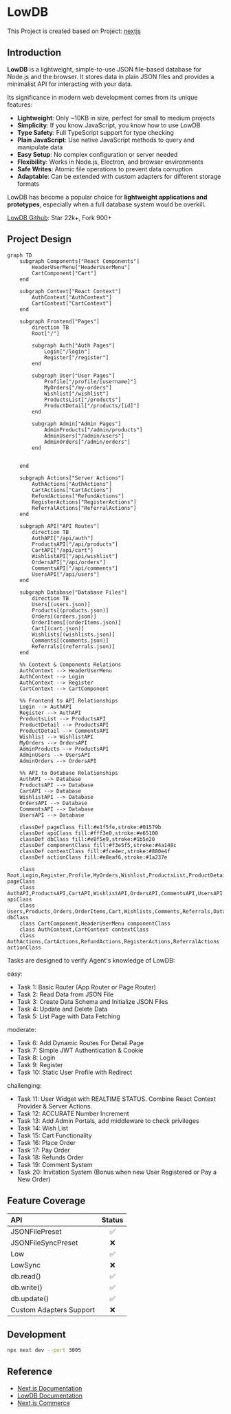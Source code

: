# LowDB

This Project is created based on Project: [nextjs](../nextjs/readme.md)

## Introduction

**LowDB** is a lightweight, simple-to-use JSON file-based database for Node.js and the browser. It stores data in plain JSON files and provides a minimalist API for interacting with your data.

Its significance in modern web development comes from its unique features:

- **Lightweight**: Only ~10KB in size, perfect for small to medium projects
- **Simplicity**: If you know JavaScript, you know how to use LowDB
- **Type Safety**: Full TypeScript support for type checking
- **Plain JavaScript**: Use native JavaScript methods to query and manipulate data
- **Easy Setup**: No complex configuration or server needed
- **Flexibility**: Works in Node.js, Electron, and browser environments
- **Safe Writes**: Atomic file operations to prevent data corruption
- **Adaptable**: Can be extended with custom adapters for different storage formats

LowDB has become a popular choice for **lightweight applications and prototypes**, especially when a full database system would be overkill.

[LowDB Github](https://github.com/typicode/lowdb): Star 22k+, Fork 900+

## Project Design

```mermaid
graph TD
    subgraph Components["React Components"]
        HeaderUserMenu["HeaderUserMenu"]
        CartComponent["Cart"]
    end

    subgraph Context["React Context"]
        AuthContext["AuthContext"]
        CartContext["CartContext"]
    end

    subgraph Frontend["Pages"]
        direction TB
        Root["/"]

        subgraph Auth["Auth Pages"]
            Login["/login"]
            Register["/register"]
        end

        subgraph User["User Pages"]
            Profile["/profile/[username]"]
            MyOrders["/my-orders"]
            Wishlist["/wishlist"]
            ProductsList["/products"]
            ProductDetail["/products/[id]"]
        end

        subgraph Admin["Admin Pages"]
            AdminProducts["/admin/products"]
            AdminUsers["/admin/users"]
            AdminOrders["/admin/orders"]
        end


    end

    subgraph Actions["Server Actions"]
        AuthActions["AuthActions"]
        CartActions["CartActions"]
        RefundActions["RefundActions"]
        RegisterActions["RegisterActions"]
        ReferralActions["ReferralActions"]
    end

    subgraph API["API Routes"]
        direction TB
        AuthAPI["/api/auth"]
        ProductsAPI["/api/products"]
        CartAPI["/api/cart"]
        WishlistAPI["/api/wishlist"]
        OrdersAPI["/api/orders"]
        CommentsAPI["/api/comments"]
        UsersAPI["/api/users"]
    end

    subgraph Database["Database Files"]
        direction TB
        Users[(users.json)]
        Products[(products.json)]
        Orders[(orders.json)]
        OrderItems[(orderItems.json)]
        Cart[(cart.json)]
        Wishlists[(wishlists.json)]
        Comments[(comments.json)]
        Referrals[(referrals.json)]
    end

    %% Context & Components Relations
    AuthContext --> HeaderUserMenu
    AuthContext --> Login
    AuthContext --> Register
    CartContext --> CartComponent

    %% Frontend to API Relationships
    Login --> AuthAPI
    Register --> AuthAPI
    ProductsList --> ProductsAPI
    ProductDetail --> ProductsAPI
    ProductDetail --> CommentsAPI
    Wishlist --> WishlistAPI
    MyOrders --> OrdersAPI
    AdminProducts --> ProductsAPI
    AdminUsers --> UsersAPI
    AdminOrders --> OrdersAPI

    %% API to Database Relationships
    AuthAPI --> Database
    ProductsAPI --> Database
    CartAPI --> Database
    WishlistAPI --> Database
    OrdersAPI --> Database
    CommentsAPI --> Database
    UsersAPI --> Database

    classDef pageClass fill:#e1f5fe,stroke:#01579b
    classDef apiClass fill:#fff3e0,stroke:#e65100
    classDef dbClass fill:#e8f5e9,stroke:#1b5e20
    classDef componentClass fill:#f3e5f5,stroke:#4a148c
    classDef contextClass fill:#fce4ec,stroke:#880e4f
    classDef actionClass fill:#e8eaf6,stroke:#1a237e

    class Root,Login,Register,Profile,MyOrders,Wishlist,ProductsList,ProductDetail,AdminProducts,AdminUsers,AdminOrders pageClass
    class AuthAPI,ProductsAPI,CartAPI,WishlistAPI,OrdersAPI,CommentsAPI,UsersAPI apiClass
    class Users,Products,Orders,OrderItems,Cart,Wishlists,Comments,Referrals,Database dbClass
    class CartComponent,HeaderUserMenu componentClass
    class AuthContext,CartContext contextClass
    class AuthActions,CartActions,RefundActions,RegisterActions,ReferralActions actionClass
```

Tasks are designed to verify Agent's knowledge of LowDB:

easy:

- Task 1: Basic Router (App Router or Page Router)
- Task 2: Read Data from JSON File
- Task 3: Create Data Schema and Initialize JSON Files
- Task 4: Update and Delete Data
- Task 5: List Page with Data Fetching

moderate:

- Task 6: Add Dynamic Routes For Detail Page
- Task 7: Simple JWT Authentication & Cookie
- Task 8: Login
- Task 9: Register
- Task 10: Static User Profile with Redirect

challenging:

- Task 11: User Widget with REALTIME STATUS. Combine React Context Provider & Server Actions.
- Task 12: ACCURATE Number Increment
- Task 13: Add Admin Portals, add middleware to check privileges
- Task 14: Wish List
- Task 15: Cart Functionality
- Task 16: Place Order
- Task 17: Pay Order
- Task 18: Refunds Order
- Task 19: Comment System
- Task 20: Invitation System (Bonus when new User Registered or Pay a New Order)

## Feature Coverage

| API                     | Status |
| :---------------------- | :----: |
| JSONFilePreset          |   ✅   |
| JSONFileSyncPreset      |   ❌   |
| Low                     |   ✅   |
| LowSync                 |   ❌   |
| db.read()               |   ✅   |
| db.write()              |   ✅   |
| db.update()             |   ✅   |
| Custom Adapters Support |   ❌   |

## Development

```bash
npx next dev --port 3005
```

## Reference

- [Next.js Documentation](https://nextjs.org/docs)
- [LowDB Documentation](https://github.com/typicode/lowdb)
- [Next.js Commerce](https://nextjs.org/commerce)
